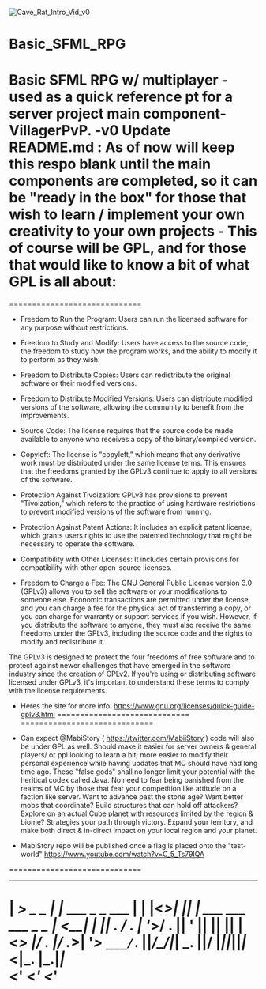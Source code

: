 ![Cave_Rat_Intro_Vid_v0](https://github.com/AstroRoost/Basic_SFML_RPG/assets/19285919/5c273a6b-c9cc-4529-8b28-e188c519aa26)

# Basic_SFML_RPG
Basic SFML RPG w/ multiplayer - used as a quick reference pt for a server project main component- VillagerPvP.
-v0 Update README.md : As of now will keep this respo blank until the main components are completed, so it can be "ready in the box" for those that wish to learn / implement your own creativity to your own projects
        - This of course will be GPL, and for those that would like to know a bit of what GPL is all about:
  ============================= 
  =============================    
 - Freedom to Run the Program: Users can run the licensed software for any purpose without restrictions.

 - Freedom to Study and Modify: Users have access to the source code, the freedom to study how the program works, and the ability to modify it to perform as they wish.

 - Freedom to Distribute Copies: Users can redistribute the original software or their modified versions.

- Freedom to Distribute Modified Versions: Users can distribute modified versions of the software, allowing the community to benefit from the improvements.

- Source Code: The license requires that the source code be made available to anyone who receives a copy of the binary/compiled version.

- Copyleft: The license is "copyleft," which means that any derivative work must be distributed under the same license terms. This ensures that the freedoms granted by the GPLv3 continue to apply to all versions of the software.

- Protection Against Tivoization: GPLv3 has provisions to prevent "Tivoization," which refers to the practice of using hardware restrictions to prevent modified versions of the software from running.

- Protection Against Patent Actions: It includes an explicit patent license, which grants users rights to use the patented technology that might be necessary to operate the software.

- Compatibility with Other Licenses: It includes certain provisions for compatibility with other open-source licenses.

- Freedom to Charge a Fee: The GNU General Public License version 3.0 (GPLv3) allows you to sell the software or your modifications to someone else. Economic transactions are permitted under the license, and you can charge a fee for the physical act of transferring a copy, or you can charge for warranty or support services if you wish. However, if you distribute the software to anyone, they must also receive the same freedoms under the GPLv3, including the source code and the rights to modify and redistribute it.  

The GPLv3 is designed to protect the four freedoms of free software and to protect against newer challenges that have emerged in the software industry since the creation of GPLv2. If you're using or distributing software licensed under GPLv3, it's important to understand these terms to comply with the license requirements.

- Heres the site for more info: https://www.gnu.org/licenses/quick-guide-gplv3.html
 ============================= 
 =============================    

- Can expect @MabiStory ( https://twitter.com/MabiiStory ) code will also be under GPL as well. Should make it easier for server owners & general players/ or ppl looking to learn a bit; more easier to modify their personal experience while having updates that MC should have had long time ago. These "false gods" shall no longer limit your potential with the heritical codex called Java. No need to fear being banished from the realms of MC by those that fear your competition like attitude on a faction like server. Want to advance past the stone age? Want better mobs that coordinate? Build structures that can hold off attackers? Explore on an actual Cube planet with resources limited by the region & biome? Strategies your path through victory. Expand your territory, and make both direct & in-direct impact on your local region and your planet.

- MabiStory repo will be published once a flag is placed onto the "test-world"
https://www.youtube.com/watch?v=C_5_Ts79lQA

=============================    
 ___       _                   _ _  _  _  _                     
|  _> _ _ | |_  ___  _ _  ___ | | |<_>| || | ___  ___  ___  _ _ 
| <__| | || . \/ . \| '_>/ . || ' || || || |<_> |/ . |/ ._>| '_>
`___/`_. ||___/\___/|_|  \_. ||__/ |_||_||_|<___|\_. |\___.|_|  
     <___'               <___'                   <___'          
=============================    
